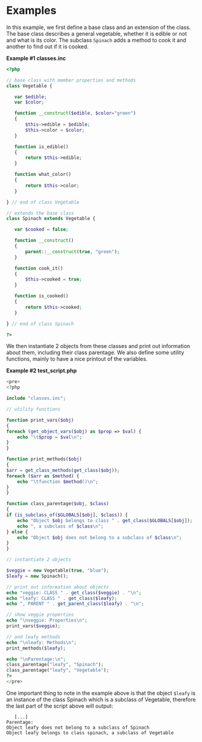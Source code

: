 Examples
========

In this example, we first define a base class and an extension of the
class. The base class describes a general vegetable, whether it is
edible or not and what is its color. The subclass `Spinach` adds a
method to cook it and another to find out if it is cooked.

**Example \#1 classes.inc**

``` php
<?php

// base class with member properties and methods
class Vegetable {

   var $edible;
   var $color;

   function __construct($edible, $color="green")
   {
       $this->edible = $edible;
       $this->color = $color;
   }

   function is_edible()
   {
       return $this->edible;
   }

   function what_color()
   {
       return $this->color;
   }

} // end of class Vegetable

// extends the base class
class Spinach extends Vegetable {

   var $cooked = false;

   function __construct()
   {
       parent::__construct(true, "green");
   }

   function cook_it()
   {
       $this->cooked = true;
   }

   function is_cooked()
   {
       return $this->cooked;
   }

} // end of class Spinach

?>
```

We then instantiate 2 objects from these classes and print out
information about them, including their class parentage. We also define
some utility functions, mainly to have a nice printout of the variables.

**Example \#2 test\_script.php**

``` php
<pre>
<?php

include "classes.inc";

// utility functions

function print_vars($obj)
{
foreach (get_object_vars($obj) as $prop => $val) {
    echo "\t$prop = $val\n";
}
}

function print_methods($obj)
{
$arr = get_class_methods(get_class($obj));
foreach ($arr as $method) {
    echo "\tfunction $method()\n";
}
}

function class_parentage($obj, $class)
{
if (is_subclass_of($GLOBALS[$obj], $class)) {
    echo "Object $obj belongs to class " . get_class($GLOBALS[$obj]);
    echo ", a subclass of $class\n";
} else {
    echo "Object $obj does not belong to a subclass of $class\n";
}
}

// instantiate 2 objects

$veggie = new Vegetable(true, "blue");
$leafy = new Spinach();

// print out information about objects
echo "veggie: CLASS " . get_class($veggie) . "\n";
echo "leafy: CLASS " . get_class($leafy);
echo ", PARENT " . get_parent_class($leafy) . "\n";

// show veggie properties
echo "\nveggie: Properties\n";
print_vars($veggie);

// and leafy methods
echo "\nleafy: Methods\n";
print_methods($leafy);

echo "\nParentage:\n";
class_parentage("leafy", "Spinach");
class_parentage("leafy", "Vegetable");
?>
</pre>
```

One important thing to note in the example above is that the object
`$leafy` is an instance of the class <span
class="classname">Spinach</span> which is a subclass of <span
class="classname">Vegetable</span>, therefore the last part of the
script above will output:

       [...]
    Parentage:
    Object leafy does not belong to a subclass of Spinach
    Object leafy belongs to class spinach, a subclass of Vegetable
